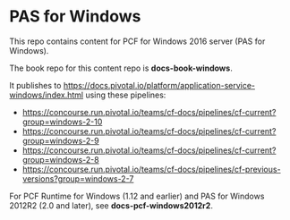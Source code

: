 # PAS for Windows
This repo contains content for PCF for Windows 2016 server (PAS for Windows).

The book repo for this content repo is **docs-book-windows**.

It publishes to https://docs.pivotal.io/platform/application-service-windows/index.html using these pipelines:

+ https://concourse.run.pivotal.io/teams/cf-docs/pipelines/cf-current?group=windows-2-10
+ https://concourse.run.pivotal.io/teams/cf-docs/pipelines/cf-current?group=windows-2-9
+ https://concourse.run.pivotal.io/teams/cf-docs/pipelines/cf-current?group=windows-2-8
+ https://concourse.run.pivotal.io/teams/cf-docs/pipelines/cf-previous-versions?group=windows-2-7



For PCF Runtime for Windows (1.12 and earlier) and PAS for Windows 2012R2 (2.0 and later), see **docs-pcf-windows2012r2**.

